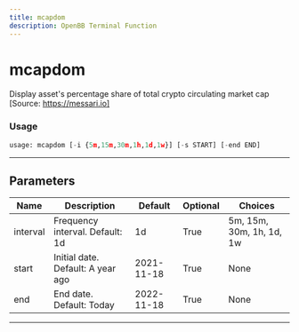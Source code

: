 ```yaml
---
title: mcapdom
description: OpenBB Terminal Function
---
```


# mcapdom

Display asset's percentage share of total crypto circulating market cap [Source: https://messari.io]

### Usage

```python
usage: mcapdom [-i {5m,15m,30m,1h,1d,1w}] [-s START] [-end END]
```

---

## Parameters

| Name | Description | Default | Optional | Choices |
| ---- | ----------- | ------- | -------- | ------- |
| interval | Frequency interval. Default: 1d | 1d | True | 5m, 15m, 30m, 1h, 1d, 1w |
| start | Initial date. Default: A year ago | 2021-11-18 | True | None |
| end | End date. Default: Today | 2022-11-18 | True | None |
---

